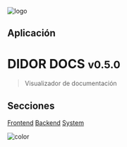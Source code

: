 ![logo](../config/logo.png)

## Aplicación
# DIDOR DOCS <small>v0.5.0</small>


> Visualizador de documentación

## Secciones

[Frontend](/frontend/home)
[Backend](/backend/home)
[System](/system/home)

<!-- background color -->
![color](#fafafa)
